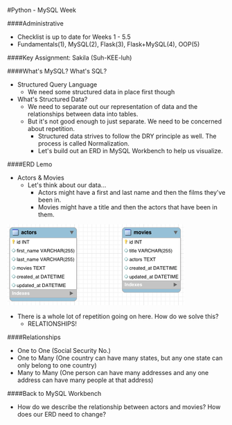 #Python - MySQL Week

####Administrative
- Checklist is up to date for Weeks 1 - 5.5
- Fundamentals(1), MySQL(2), Flask(3), Flask+MySQL(4), OOP(5)

####Key Assignment: Sakila (Suh-KEE-luh)

####What's MySQL? What's SQL?
- Structured Query Language
  - We need some structured data in place first though
- What's Structured Data?
  - We need to separate out our representation of data and the relationships between data into tables.
  - But it's not good enough to just separate.  We need to be concerned about repetition.
    - Structured data strives to follow the DRY principle as well.  The process is called Normalization.
    - Let's build out an ERD in MySQL Workbench to help us visualize.

####ERD Lemo
- Actors & Movies
  - Let's think about our data...
    - Actors might have a first and last name and then the films they've been in.
    - Movies might have a title and then the actors that have been in them.

![alt text](ActorsMoviesV1.png "ERD")

  - There is a whole lot of repetition going on here. How do we solve this?
    - RELATIONSHIPS!

####Relationships
- One to One (Social Security No.)
- One to Many (One country can have many states, but any one state can only belong to one country)
- Many to Many (One person can have many addresses and any one address can have many people at that address)

####Back to MySQL Workbench
- How do we describe the relationship between actors and movies?  How does our ERD need to change?
